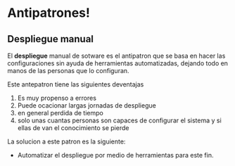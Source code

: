 
# Antipatrones! 
## Despliegue manual

El **despliegue** manual de sotware es el antipatron que se basa en hacer las configuraciones sin ayuda de herramientas automatizadas, dejando todo en manos de las personas que lo configuran.

Este antepatron tiene las siguientes deventajas

1. Es muy propenso a errores
2. Puede ocacionar largas jornadas de despliegue
3. en general perdida de tiempo
4. solo unas cuantas personas son capaces de configurar el sistema y si ellas de van el conocimiento se pierde

La solucion a este patron es la siguiente:
- Automatizar el despliegue por medio de herramientas para este fin. 
